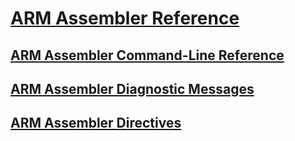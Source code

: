 # [ARM Assembler Reference](arm-assembler-reference.md)
## [ARM Assembler Command-Line Reference](arm-assembler-command-line-reference.md)
## [ARM Assembler Diagnostic Messages](arm-assembler-diagnostic-messages.md)
## [ARM Assembler Directives](arm-assembler-directives.md)


<!--HONumber=Jan17_HO2-->


